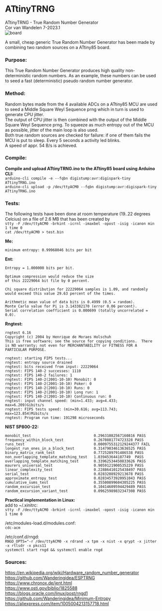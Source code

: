# ATtinyTRNG
ATtinyTRNG - True Random Number Generator<br>
Cor van Wandelen 7-2023.1<br>
![board](https://user-images.githubusercontent.com/42114791/236681679-c37b7d7e-ece2-4589-a5ea-2ed1f0db1bc8.jpg)

A small, cheap generic True Random Number Generator has been made by combining two random sources on a ATtiny85 board.

### Purpose:<br>
This True Random Number Generator produces high quality non-deterministic random numbers. As an example, these numbers can be used to seed a fast (deterministic) pseudo random number generator.

### Method:<br>
Random bytes made from the 4 available ADCs on a ATtiny85 MCU are used to seed a Middle Square Weyl Sequence prng which in turn is used to generate CPU jitter.<br>
The output of CPU jitter is then combined with the output of the Middle Square Weyl Sequence prng. To squeeze as much entropy out of the MCU as possible, jitter of the main loop is also used.<br>
Both true random sources are checked for failure: if one of them fails the MCU is put to sleep. Every 5 seconds a activity led blinks.<br>
A speed of appr. 54 B/s is achieved.

### Compile:<br>
**Compile and upload ATtinyTRNG.ino to the ATtiny85 board using Arduino CLI:**<br>
`arduino-cli compile -e --fqbn digistump:avr:digispark-tiny ATtinyTRNG.ino`<br>
`arduino-cli upload -p /dev/ttyACM0 --fqbn digistump:avr:digispark-tiny ATtinyTRNG.ino`<br>

### Tests:<br>
The following tests have been done at room temperature (19..22 degrees Celcius) on a file of 2.6 MB that has been created by<br>
`stty -F /dev/ttyACM0 -brkint -icrnl -imaxbel -opost -isig -icanon min 1 time 0`<br> 
`cat /dev/ttyACM0 > test.bin`<br>

**Me:**<br>
```
minimum entropy: 0.99968046 bits per bit
```
**Ent:**<br>
```            
Entropy = 1.000000 bits per bit.

Optimum compression would reduce the size
of this 22229064 bit file by 0 percent.

Chi square distribution for 22229064 samples is 1.09, and randomly
would exceed this value 29.63 percent of the times.

Arithmetic mean value of data bits is 0.4999 (0.5 = random).
Monte Carlo value for Pi is 3.143382170 (error 0.06 percent).
Serial correlation coefficient is 0.000699 (totally uncorrelated = 0.0).
```
**Rngtest:**<br>
```
rngtest 6.16
Copyright (c) 2004 by Henrique de Moraes Holschuh
This is free software; see the source for copying conditions.  There is NO warranty; not even for MERCHANTABILITY or FITNESS FOR A PARTICULAR PURPOSE.

rngtest: starting FIPS tests...
rngtest: entropy source drained
rngtest: bits received from input: 22229064
rngtest: FIPS 140-2 successes: 1110
rngtest: FIPS 140-2 failures: 1
rngtest: FIPS 140-2(2001-10-10) Monobit: 0
rngtest: FIPS 140-2(2001-10-10) Poker: 0
rngtest: FIPS 140-2(2001-10-10) Runs: 0
rngtest: FIPS 140-2(2001-10-10) Long run: 1
rngtest: FIPS 140-2(2001-10-10) Continuous run: 0
rngtest: input channel speed: (min=1.433; avg=4.433; max=6.209)Gibits/s
rngtest: FIPS tests speed: (min=30.616; avg=113.743; max=123.854)Mibits/s
rngtest: Program run time: 191298 microseconds
```
**NIST SP800-22:**<br>
```
monobit_test                             0.29631082567160816 PASS
frequency_within_block_test              0.2670881774723328 PASS
runs_test                                0.0009755312129244377 FAIL
longest_run_ones_in_a_block_test         0.31479034613636525 PASS
binary_matrix_rank_test                  0.7725289791486538 PASS
non_overlapping_template_matching_test   1.039453644187749  PASS
overlapping_template_matching_test       0.33962534450833626 PASS
maurers_universal_test                   0.9059121900535229 PASS
linear_complexity_test                   0.22886410125438497 PASS
serial_test                              0.0283208929213678 PASS
approximate_entropy_test                 0.02834573920951043 PASS
cumulative_sums_test                     0.35500899604305225 PASS
random_excursion_test                    0.10414609594429489 PASS
random_excursion_variant_test            0.09625989832347308 PASS
```
**Practical implementation in Linux:**<br>
add to ~/.xinitrc:<br>
`stty -F /dev/ttyACM0 -brkint -icrnl -imaxbel -opost -isig -icanon min 1 time 0`<br>

/etc/modules-load.d/modules.conf:<br> 
`cdc-acm`

/etc/conf.d/rngd:<br> `RNGD_OPTS="-r /dev/ttyACM0 -x rdrand -x tpm -x nist -x qrypt -x jitter -x rtlsdr -x pkcs11`<br>
`systemctl start rngd && systemctl enable rngd`

### Sources:<br>
https://en.wikipedia.org/wiki/Hardware_random_number_generator<br>
https://github.com/Wanderingidea/ESPTRNG<br>
https://www.chronox.de/jent.html<br>
https://www.osti.gov/biblio/1825588<br>
https://blogs.oracle.com/linux/post/rngd1<br>
https://github.com/Wanderingidea/Minimum-Entropy<br>
https://aliexpress.com/item/1005004213157718.html
